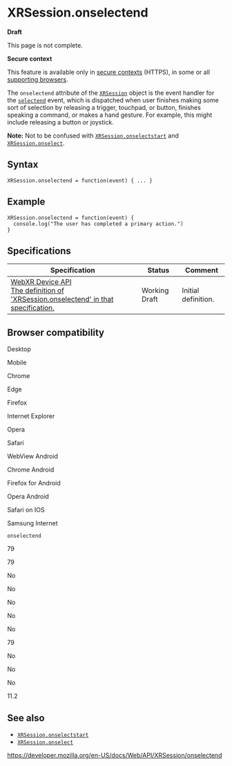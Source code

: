 XRSession.onselectend
=====================

**Draft**

This page is not complete.

**Secure context**

This feature is available only in [secure contexts](https://developer.mozilla.org/en-US/docs/Web/Security/Secure_Contexts) (HTTPS), in some or all [supporting browsers](#browser_compatibility).

The `onselectend` attribute of the [`XRSession`](../xrsession) object is the event handler for the [`selectend`](selectend_event) event, which is dispatched when user finishes making some sort of selection by releasing a trigger, touchpad, or button, finishes speaking a command, or makes a hand gesture. For example, this might include releasing a button or joystick.

**Note:** Not to be confused with [`XRSession.onselectstart`](onselectstart) and [`XRSession.onselect`](onselect).

Syntax
------

    XRSession.onselectend = function(event) { ... }

Example
-------

    XRSession.onselectend = function(event) {
      console.log("The user has completed a primary action.")
    }

Specifications
--------------

<table><thead><tr class="header"><th>Specification</th><th>Status</th><th>Comment</th></tr></thead><tbody><tr class="odd"><td><a href="https://immersive-web.github.io/webxr/#dom-xrsession-onselectend">WebXR Device API<br />
<span class="small">The definition of 'XRSession.onselectend' in that specification.</span></a></td><td><span class="spec-wd">Working Draft</span></td><td>Initial definition.</td></tr></tbody></table>

Browser compatibility
---------------------

Desktop

Mobile

Chrome

Edge

Firefox

Internet Explorer

Opera

Safari

WebView Android

Chrome Android

Firefox for Android

Opera Android

Safari on IOS

Samsung Internet

`onselectend`

79

79

No

No

No

No

No

79

No

No

No

11.2

See also
--------

-   [`XRSession.onselectstart`](onselectstart)
-   [`XRSession.onselect`](onselect)

<a href="https://developer.mozilla.org/en-US/docs/Web/API/XRSession/onselectend" class="_attribution-link">https://developer.mozilla.org/en-US/docs/Web/API/XRSession/onselectend</a>
